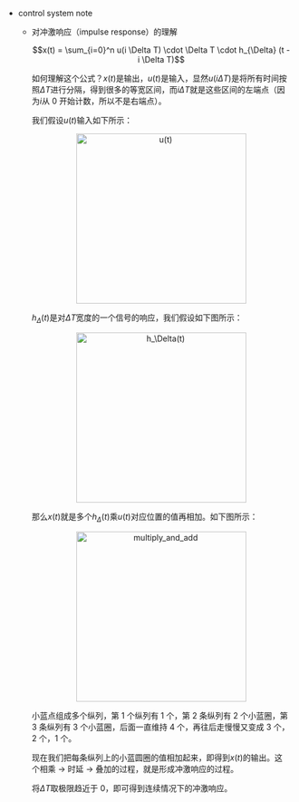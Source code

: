 * control system note

    * 对冲激响应（impulse response）的理解

        $$x(t) = \sum_{i=0}^n u(i \Delta T) \cdot \Delta T \cdot h_{\Delta} (t - i \Delta T)$$

        如何理解这个公式？$x(t)$是输出，$u(t)$是输入，显然$u(i \Delta T)$是将所有时间按照$\Delta T$进行分隔，得到很多的等宽区间，而$i \Delta T$就是这些区间的左端点（因为$i$从 0 开始计数，所以不是右端点）。

        我们假设$u(t)$输入如下所示：

        <div style='text-align:center'>
        <img width=300 alt="u(t)" src='./pic_1.png'>
        </div>

        $h_{\Delta}(t)$是对$\Delta T$宽度的一个信号的响应，我们假设如下图所示：

        <div style='text-align:center'>
        <img width=300 alt="h_\Delta(t)" src='./pic_2.png'>
        </div>

        那么$x(t)$就是多个$h_\Delta (t)$乘$u(t)$对应位置的值再相加。如下图所示：

        <div style='text-align:center'>
        <img width=300 alt='multiply_and_add' src='pic_3.png'>
        </div>

        小蓝点组成多个纵列，第 1 个纵列有 1 个，第 2 条纵列有 2 个小蓝圈，第 3 条纵列有 3 个小蓝圈，后面一直维持 4 个，再往后走慢慢又变成 3 个，2 个，1 个。

        现在我们把每条纵列上的小蓝圆圈的值相加起来，即得到$x(t)$的输出。这个相乘 -> 时延 -> 叠加的过程，就是形成冲激响应的过程。

        将$\Delta T$取极限趋近于 0，即可得到连续情况下的冲激响应。